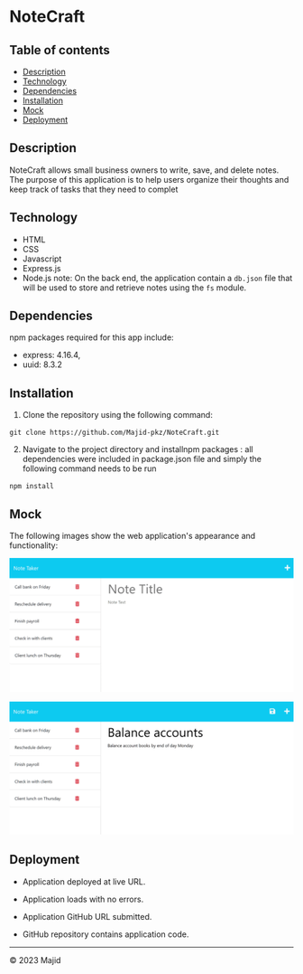 # NoteCraft



## Table of contents

    
* [Description](#description)
* [Technology](#technology)  
* [Dependencies](#dependencies)    
* [Installation](#installation)
* [Mock](#mock)
* [Deployment](#deployment)

## Description

NoteCraft allows small business owners to write, save, and delete notes. The purpose of this application is to help users organize their thoughts and keep track of tasks that they need to complet



## Technology 
- HTML
- CSS
- Javascript
- Express.js
- Node.js
note: On the back end, the application contain a `db.json` file that will be used to store and retrieve notes using the `fs` module.

## Dependencies
npm packages required for this app include:
- express: 4.16.4,
-  uuid: 8.3.2

## Installation
1. Clone the repository using the following command:

```
git clone https://github.com/Majid-pkz/NoteCraft.git
```

2. Navigate to the project directory and installnpm packages :
all dependencies were included in package.json file and simply the following command needs to be run
```
npm install  
```

## Mock

The following images show the web application's appearance and functionality:

![Existing notes are listed in the left-hand column with empty fields on the right-hand side for the new note’s title and text.](./public/assets/images/11-express-homework-demo-01.png)

![Note titled “Balance accounts” reads, “Balance account books by end of day Monday,” with other notes listed on the left.](./public/assets/images/11-express-homework-demo-02.png)

## Deployment

* Application deployed at live URL.

* Application loads with no errors.

* Application GitHub URL submitted.

* GitHub repository contains application code.


- - -
© 2023 Majid

